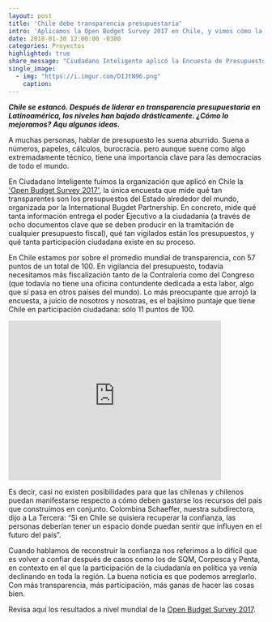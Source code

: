 ```yaml
---
layout: post
title: 'Chile debe transparencia presupuestaria'
intro: 'Aplicamos la Open Budget Survey 2017 en Chile, y vimos cómo la ciudadanía necesita más participación.'
date: 2018-01-30 12:00:00 -0300
categories: Proyectos
highlighted: true
share_message: "Ciudadano Inteligente aplicó la Encuesta de Presupuesto abierto 2017 en Chile. Estos son los resultados"
single_image:
  - img: "https://i.imgur.com/DIJtN96.png"
    caption: 
---
```

***Chile se estancó. Después de liderar en transparencia presupuestaria en Latinoamérica, los niveles han bajado drásticamente. ¿Cómo lo mejoramos? Aqu algunas ideas.*** 

A muchas personas, hablar de presupuesto les suena aburrido. Suena a números, papeles, cálculos, burocracia. pero aunque suene como algo extremadamente técnico, tiene una importancia clave para las democracias de todo el mundo. 

En Ciudadano Inteligente fuimos la organización que aplicó en Chile la ['Open Budget Survey 2017'](https://www.internationalbudget.org/open-budget-survey/), la única encuesta que mide qué tan transparentes son los presupuestos del Estado alrededor del mundo, organizada por la International Bugdet Partnership. En concreto, mide qué tanta información entrega el poder Ejecutivo a la ciudadanía (a través de ocho documentos clave que se deben producir en la tramitación de cualquier presupuesto fiscal), qué tan vigilados están los presupuestos, y qué tanta participación ciudadana existe en su proceso. 

En Chile estamos por sobre el promedio mundial de transparencia, con 57 puntos de un total de 100. En vigilancia del presupuesto, todavía necesitamos más fiscalización tanto de la Contraloría como del Congreso (que todavía no tiene una oficina contundente dedicada a esta labor, algo que sí pasa en otros países del mundo). Lo más preocupante que arrojó la encuesta, a juicio de nosotros y nosotras, es el bajísimo puntaje que tiene Chile en participación ciudadana: sólo 11 puntos de 100. 

<iframe width="420" height="315" src="https://www.youtube.com/watch?v=td4Cim4NuxM" frameborder="0" allowfullscreen></iframe>

Es decir, casi no existen posibilidades para que las chilenas y chilenos puedan manifestarse respecto a cómo deben gastarse los recursos del país que construimos en conjunto. Colombina Schaeffer, nuestra subdirectora, dijo a La Tercera: “Si en Chile se quisiera recuperar la confianza, las personas deberían tener un espacio donde puedan sentir que influyen en el futuro del país”. 

Cuando hablamos de reconstruir la confianza nos referimos a lo difícil que es volver a confiar después de casos como los de SQM, Corpesca y Penta, en contexto en el que la participación de la ciudadanía en política ya venía declinando en toda la región. La buena noticia es que podemos arreglarlo. Con más transparencia, más participación, más ganas de hacer las cosas bien. 

Revisa aquí los resultados a nivel mundial de la [Open Budget Survey 2017](https://www.internationalbudget.org/open-budget-survey/).
